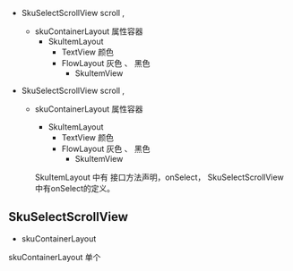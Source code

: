 


* SkuSelectScrollView    scroll , 
  * skuContainerLayout   属性容器
    * SkuItemLayout
       * TextView   颜色
       * FlowLayout 灰色 、  黑色
         * SkuItemView 
         
         
    
    
    
* SkuSelectScrollView    scroll , 
  * skuContainerLayout   属性容器
    * SkuItemLayout
       * TextView   颜色
       * FlowLayout 灰色 、  黑色
         * SkuItemView 
         
     SkuItemLayout 中有 接口方法声明，onSelect， SkuSelectScrollView 中有onSelect的定义。
          
         
         
    

## SkuSelectScrollView

* skuContainerLayout  

skuContainerLayout 单个

##  
